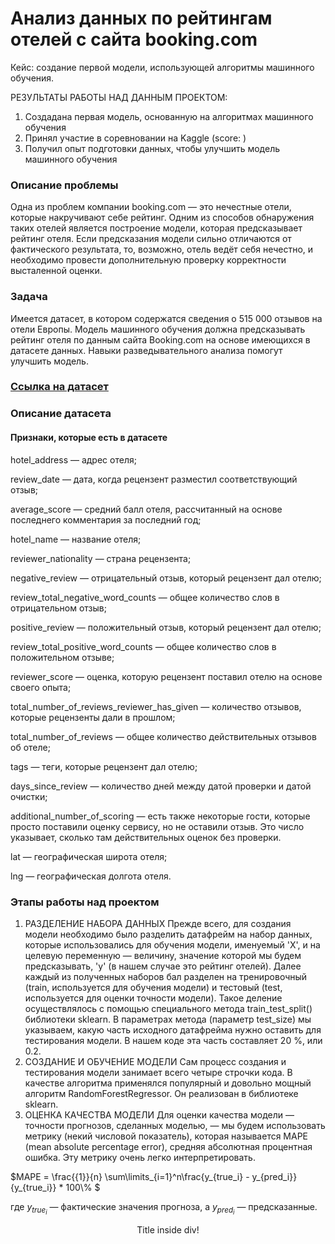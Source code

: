 # Анализ данных по рейтингам отелей с сайта booking.com 


Кейс: создание первой модели, использующей алгоритмы машинного обучения.

РЕЗУЛЬТАТЫ РАБОТЫ НАД ДАННЫМ ПРОЕКТОМ:
1. Создадана первая модель, основанную на алгоритмах машинного обучения
2. Принял участие в соревновании на Kaggle (score: )
3. Получил опыт подготовки данных, чтобы улучшить модель машинного обучения

### Описание проблемы
Одна из проблем компании booking.com — это нечестные отели, которые накручивают себе рейтинг. Одним из способов обнаружения таких отелей является построение модели, которая предсказывает рейтинг отеля. Если предсказания модели сильно отличаются от фактического результата, то, возможно, отель ведёт себя нечестно, и необходимо провести дополнительную проверку корректности высталенной оценки.

### Задача
Имеется датасет, в котором содержатся сведения о 515 000 отзывов на отели Европы. Модель машинного обучения должна предсказывать рейтинг отеля по данным сайта Booking.com на основе имеющихся в датасете данных. Навыки разведывательного анализа помогут улучшить модель.

### [Ссылка на датасет](https://drive.google.com/file/d/1Qj0iYEbD64eVAaaBylJeIi3qvMzxf2C_/view?usp=sharing)

### Описание датасета
#### Признаки, которые есть в датасете
hotel_address — адрес отеля;

review_date — дата, когда рецензент разместил соответствующий отзыв;

average_score — средний балл отеля, рассчитанный на основе последнего комментария за последний год;

hotel_name — название отеля;

reviewer_nationality — страна рецензента;

negative_review — отрицательный отзыв, который рецензент дал отелю;

review_total_negative_word_counts — общее количество слов в отрицательном отзыв;

positive_review — положительный отзыв, который рецензент дал отелю;

review_total_positive_word_counts — общее количество слов в положительном отзыве;

reviewer_score — оценка, которую рецензент поставил отелю на основе своего опыта;

total_number_of_reviews_reviewer_has_given — количество отзывов, которые рецензенты дали в прошлом;

total_number_of_reviews — общее количество действительных отзывов об отеле;

tags — теги, которые рецензент дал отелю;

days_since_review — количество дней между датой проверки и датой очистки;

additional_number_of_scoring — есть также некоторые гости, которые просто поставили оценку сервису, но не оставили отзыв. Это число указывает, сколько там действительных оценок без проверки.

lat — географическая широта отеля;

lng — географическая долгота отеля.

### Этапы работы над проектом
1. РАЗДЕЛЕНИЕ НАБОРА ДАННЫХ
Прежде всего, для создания модели необходимо было разделить датафрейм на набор данных, которые использовались для обучения модели, именуемый 'X', и на целевую переменную — величину, значение которой мы будем предсказывать, 'y' (в нашем случае это рейтинг отелей).
Далее каждый из полученных наборов бал разделен на тренировочный (train, используется для обучения модели) и тестовый (test, используется для оценки точности модели). Такое деление осуществлялось с помощью специального метода train_test_split() библиотеки sklearn. В параметрах метода (параметр test_size) мы указываем, какую часть исходного датафрейма нужно оставить для тестирования модели. В нашем коде эта часть составляет 20 %, или 0.2.
2. СОЗДАНИЕ И ОБУЧЕНИЕ МОДЕЛИ
Сам процесс создания и тестирования модели занимает всего четыре строчки кода. В качестве алгоритма применялся популярный и довольно мощный алгоритм RandomForestRegressor. Он реализован в библиотеке sklearn.
3. ОЦЕНКА КАЧЕСТВА МОДЕЛИ
Для оценки качества модели — точности прогнозов, сделанных моделью, — мы будем использовать метрику (некий числовой показатель), которая называется MAPE (mean absolute percentage error), средняя абсолютная процентная ошибка. Эту метрику очень легко интерпретировать.


 $MAPE =  \frac{{1}}{n} \sum\limits_{i=1}^n\frac{y_{true_i} - y_{pred_i}}{y_{true_i}} * 100\\% $ 

где $y_{true_i}$ — фактические значения прогноза, a $y_{pred_i}$ — предсказанные.  

<div align="center"> Title inside div!  </div>
